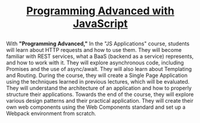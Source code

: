 # <p align="center"><a href="https://softuni.bg/modules/76/js-advanced/1419"> Programming Advanced with JavaScript<a/><p>
With **"Programming Advanced,"** 
In the "JS Applications" course, students will learn about HTTP requests and how to use them. They will become familiar with REST services, what a BaaS (backend as a service) represents, and how to work with it. They will explore asynchronous code, including Promises and the use of async/await. They will also learn about Templating and Routing. During the course, they will create a Single Page Application using the techniques learned in previous lectures, which will be evaluated. They will understand the architecture of an application and how to properly structure their applications. Towards the end of the course, they will explore various design patterns and their practical application. They will create their own web components using the Web Components standard and set up a Webpack environment from scratch.
